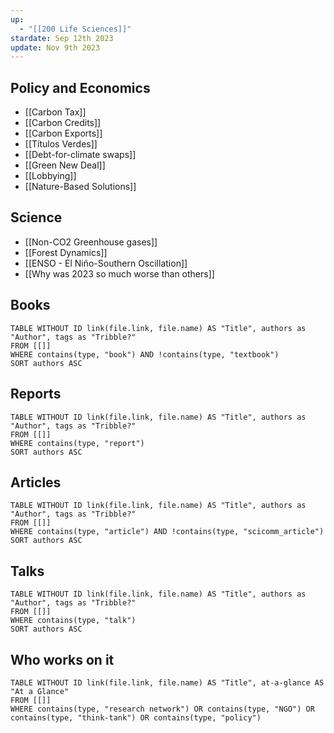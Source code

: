 ```yaml
---
up:
  - "[[200 Life Sciences]]"
stardate: Sep 12th 2023
update: Nov 9th 2023
---
```

## Policy and Economics
- [[Carbon Tax]]
- [[Carbon Credits]]
- [[Carbon Exports]]
- [[Títulos Verdes]]
- [[Debt-for-climate swaps]]
- [[Green New Deal]]
- [[Lobbying]]
- [[Nature-Based Solutions]]

## Science
- [[Non-CO2 Greenhouse gases]]
- [[Forest Dynamics]]
- [[ENSO - El Niño-Southern Oscillation]]
- [[Why was 2023 so much worse than others]]

## Books
```dataview
TABLE WITHOUT ID link(file.link, file.name) AS "Title", authors as "Author", tags as "Tribble?"
FROM [[]]
WHERE contains(type, "book") AND !contains(type, "textbook")
SORT authors ASC
```

## Reports
```dataview
TABLE WITHOUT ID link(file.link, file.name) AS "Title", authors as "Author", tags as "Tribble?"
FROM [[]]
WHERE contains(type, "report")
SORT authors ASC
```

## Articles
```dataview
TABLE WITHOUT ID link(file.link, file.name) AS "Title", authors as "Author", tags as "Tribble?"
FROM [[]]
WHERE contains(type, "article") AND !contains(type, "scicomm_article")
SORT authors ASC
```

## Talks
```dataview
TABLE WITHOUT ID link(file.link, file.name) AS "Title", authors as "Author", tags as "Tribble?"
FROM [[]]
WHERE contains(type, "talk")
SORT authors ASC
```

## Who works on it

```dataview
TABLE WITHOUT ID link(file.link, file.name) AS "Title", at-a-glance AS "At a Glance"
FROM [[]]
WHERE contains(type, "research network") OR contains(type, "NGO") OR contains(type, "think-tank") OR contains(type, "policy")
```



